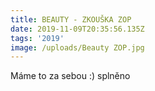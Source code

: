 ```yaml
---
title: BEAUTY - ZKOUŠKA ZOP
date: 2019-11-09T20:35:56.135Z
tags: '2019'
image: /uploads/Beauty ZOP.jpg
---
```

  

Máme to za sebou :) splněno
